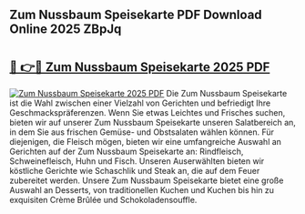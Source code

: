 ## Zum Nussbaum Speisekarte PDF Download Online 2025 ZBpJq

# <h2><a href="http://gcalsi.nevu.top/?p=Zum+Nussbaum+Speisekarte">🔗 👉🔴 Zum Nussbaum Speisekarte 2025 PDF</a></h2>

[![Zum Nussbaum Speisekarte 2025 PDF](https://i.imgur.com/dBaPXMq.png)](http://gcalsi.nevu.top/?p=Zum+Nussbaum+Speisekarte)
Die Zum Nussbaum Speisekarte ist die Wahl zwischen einer Vielzahl von Gerichten und befriedigt Ihre Geschmackspräferenzen. Wenn Sie etwas Leichtes und Frisches suchen, bieten wir auf unserer Zum Nussbaum Speisekarte unseren Salatbereich an, in dem Sie aus frischen Gemüse- und Obstsalaten wählen können. Für diejenigen, die Fleisch mögen, bieten wir eine umfangreiche Auswahl an Gerichten auf der Zum Nussbaum Speisekarte an: Rindfleisch, Schweinefleisch, Huhn und Fisch. Unseren Auserwählten bieten wir köstliche Gerichte wie Schaschlik und Steak an, die auf dem Feuer zubereitet werden. Unsere Zum Nussbaum Speisekarte bietet eine große Auswahl an Desserts, von traditionellen Kuchen und Kuchen bis hin zu exquisiten Crème Brûlée und Schokoladensouffle.
